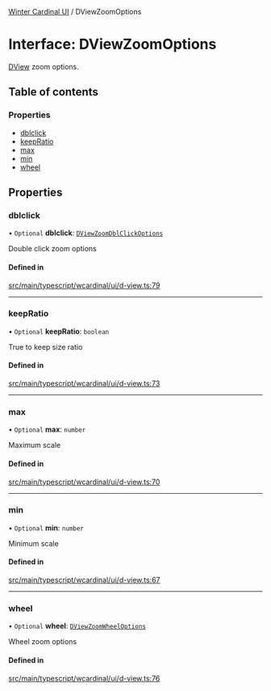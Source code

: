 [Winter Cardinal UI](../README.md) / DViewZoomOptions

# Interface: DViewZoomOptions

[DView](DView.md) zoom options.

## Table of contents

### Properties

- [dblclick](DViewZoomOptions.md#dblclick)
- [keepRatio](DViewZoomOptions.md#keepratio)
- [max](DViewZoomOptions.md#max)
- [min](DViewZoomOptions.md#min)
- [wheel](DViewZoomOptions.md#wheel)

## Properties

### dblclick

• `Optional` **dblclick**: [`DViewZoomDblClickOptions`](DViewZoomDblClickOptions.md)

Double click zoom options

#### Defined in

[src/main/typescript/wcardinal/ui/d-view.ts:79](https://github.com/winter-cardinal/winter-cardinal-ui/blob/v0.154.0/src/main/typescript/wcardinal/ui/d-view.ts#L79)

___

### keepRatio

• `Optional` **keepRatio**: `boolean`

True to keep size ratio

#### Defined in

[src/main/typescript/wcardinal/ui/d-view.ts:73](https://github.com/winter-cardinal/winter-cardinal-ui/blob/v0.154.0/src/main/typescript/wcardinal/ui/d-view.ts#L73)

___

### max

• `Optional` **max**: `number`

Maximum scale

#### Defined in

[src/main/typescript/wcardinal/ui/d-view.ts:70](https://github.com/winter-cardinal/winter-cardinal-ui/blob/v0.154.0/src/main/typescript/wcardinal/ui/d-view.ts#L70)

___

### min

• `Optional` **min**: `number`

Minimum scale

#### Defined in

[src/main/typescript/wcardinal/ui/d-view.ts:67](https://github.com/winter-cardinal/winter-cardinal-ui/blob/v0.154.0/src/main/typescript/wcardinal/ui/d-view.ts#L67)

___

### wheel

• `Optional` **wheel**: [`DViewZoomWheelOptions`](DViewZoomWheelOptions.md)

Wheel zoom options

#### Defined in

[src/main/typescript/wcardinal/ui/d-view.ts:76](https://github.com/winter-cardinal/winter-cardinal-ui/blob/v0.154.0/src/main/typescript/wcardinal/ui/d-view.ts#L76)
